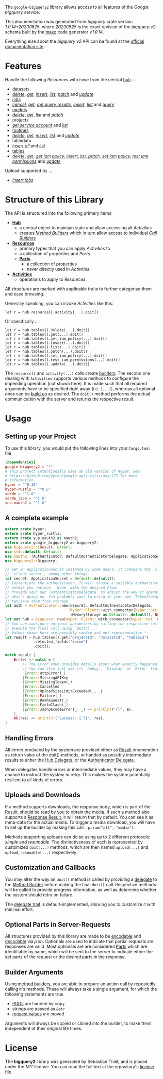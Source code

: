 <!---
DO NOT EDIT !
This file was generated automatically from 'src/mako/api/README.md.mako'
DO NOT EDIT !
-->
The `google-bigquery2` library allows access to all features of the *Google bigquery* service.

This documentation was generated from *bigquery* crate version *1.0.14+20200625*, where *20200625* is the exact revision of the *bigquery:v2* schema built by the [mako](http://www.makotemplates.org/) code generator *v1.0.14*.

Everything else about the *bigquery* *v2* API can be found at the
[official documentation site](https://cloud.google.com/bigquery/).
# Features

Handle the following *Resources* with ease from the central [hub](https://docs.rs/google-bigquery2/1.0.14+20200625/google_bigquery2/Bigquery) ... 

* [datasets](https://docs.rs/google-bigquery2/1.0.14+20200625/google_bigquery2/api::Dataset)
 * [*delete*](https://docs.rs/google-bigquery2/1.0.14+20200625/google_bigquery2/api::DatasetDeleteCall), [*get*](https://docs.rs/google-bigquery2/1.0.14+20200625/google_bigquery2/api::DatasetGetCall), [*insert*](https://docs.rs/google-bigquery2/1.0.14+20200625/google_bigquery2/api::DatasetInsertCall), [*list*](https://docs.rs/google-bigquery2/1.0.14+20200625/google_bigquery2/api::DatasetListCall), [*patch*](https://docs.rs/google-bigquery2/1.0.14+20200625/google_bigquery2/api::DatasetPatchCall) and [*update*](https://docs.rs/google-bigquery2/1.0.14+20200625/google_bigquery2/api::DatasetUpdateCall)
* [jobs](https://docs.rs/google-bigquery2/1.0.14+20200625/google_bigquery2/api::Job)
 * [*cancel*](https://docs.rs/google-bigquery2/1.0.14+20200625/google_bigquery2/api::JobCancelCall), [*get*](https://docs.rs/google-bigquery2/1.0.14+20200625/google_bigquery2/api::JobGetCall), [*get query results*](https://docs.rs/google-bigquery2/1.0.14+20200625/google_bigquery2/api::JobGetQueryResultCall), [*insert*](https://docs.rs/google-bigquery2/1.0.14+20200625/google_bigquery2/api::JobInsertCall), [*list*](https://docs.rs/google-bigquery2/1.0.14+20200625/google_bigquery2/api::JobListCall) and [*query*](https://docs.rs/google-bigquery2/1.0.14+20200625/google_bigquery2/api::JobQueryCall)
* [models](https://docs.rs/google-bigquery2/1.0.14+20200625/google_bigquery2/api::Model)
 * [*delete*](https://docs.rs/google-bigquery2/1.0.14+20200625/google_bigquery2/api::ModelDeleteCall), [*get*](https://docs.rs/google-bigquery2/1.0.14+20200625/google_bigquery2/api::ModelGetCall), [*list*](https://docs.rs/google-bigquery2/1.0.14+20200625/google_bigquery2/api::ModelListCall) and [*patch*](https://docs.rs/google-bigquery2/1.0.14+20200625/google_bigquery2/api::ModelPatchCall)
* projects
 * [*get service account*](https://docs.rs/google-bigquery2/1.0.14+20200625/google_bigquery2/api::ProjectGetServiceAccountCall) and [*list*](https://docs.rs/google-bigquery2/1.0.14+20200625/google_bigquery2/api::ProjectListCall)
* [routines](https://docs.rs/google-bigquery2/1.0.14+20200625/google_bigquery2/api::Routine)
 * [*delete*](https://docs.rs/google-bigquery2/1.0.14+20200625/google_bigquery2/api::RoutineDeleteCall), [*get*](https://docs.rs/google-bigquery2/1.0.14+20200625/google_bigquery2/api::RoutineGetCall), [*insert*](https://docs.rs/google-bigquery2/1.0.14+20200625/google_bigquery2/api::RoutineInsertCall), [*list*](https://docs.rs/google-bigquery2/1.0.14+20200625/google_bigquery2/api::RoutineListCall) and [*update*](https://docs.rs/google-bigquery2/1.0.14+20200625/google_bigquery2/api::RoutineUpdateCall)
* tabledata
 * [*insert all*](https://docs.rs/google-bigquery2/1.0.14+20200625/google_bigquery2/api::TabledataInsertAllCall) and [*list*](https://docs.rs/google-bigquery2/1.0.14+20200625/google_bigquery2/api::TabledataListCall)
* [tables](https://docs.rs/google-bigquery2/1.0.14+20200625/google_bigquery2/api::Table)
 * [*delete*](https://docs.rs/google-bigquery2/1.0.14+20200625/google_bigquery2/api::TableDeleteCall), [*get*](https://docs.rs/google-bigquery2/1.0.14+20200625/google_bigquery2/api::TableGetCall), [*get iam policy*](https://docs.rs/google-bigquery2/1.0.14+20200625/google_bigquery2/api::TableGetIamPolicyCall), [*insert*](https://docs.rs/google-bigquery2/1.0.14+20200625/google_bigquery2/api::TableInsertCall), [*list*](https://docs.rs/google-bigquery2/1.0.14+20200625/google_bigquery2/api::TableListCall), [*patch*](https://docs.rs/google-bigquery2/1.0.14+20200625/google_bigquery2/api::TablePatchCall), [*set iam policy*](https://docs.rs/google-bigquery2/1.0.14+20200625/google_bigquery2/api::TableSetIamPolicyCall), [*test iam permissions*](https://docs.rs/google-bigquery2/1.0.14+20200625/google_bigquery2/api::TableTestIamPermissionCall) and [*update*](https://docs.rs/google-bigquery2/1.0.14+20200625/google_bigquery2/api::TableUpdateCall)


Upload supported by ...

* [*insert jobs*](https://docs.rs/google-bigquery2/1.0.14+20200625/google_bigquery2/api::JobInsertCall)



# Structure of this Library

The API is structured into the following primary items:

* **[Hub](https://docs.rs/google-bigquery2/1.0.14+20200625/google_bigquery2/Bigquery)**
    * a central object to maintain state and allow accessing all *Activities*
    * creates [*Method Builders*](https://docs.rs/google-bigquery2/1.0.14+20200625/google_bigquery2/client::MethodsBuilder) which in turn
      allow access to individual [*Call Builders*](https://docs.rs/google-bigquery2/1.0.14+20200625/google_bigquery2/client::CallBuilder)
* **[Resources](https://docs.rs/google-bigquery2/1.0.14+20200625/google_bigquery2/client::Resource)**
    * primary types that you can apply *Activities* to
    * a collection of properties and *Parts*
    * **[Parts](https://docs.rs/google-bigquery2/1.0.14+20200625/google_bigquery2/client::Part)**
        * a collection of properties
        * never directly used in *Activities*
* **[Activities](https://docs.rs/google-bigquery2/1.0.14+20200625/google_bigquery2/client::CallBuilder)**
    * operations to apply to *Resources*

All *structures* are marked with applicable traits to further categorize them and ease browsing.

Generally speaking, you can invoke *Activities* like this:

```Rust,ignore
let r = hub.resource().activity(...).doit()
```

Or specifically ...

```ignore
let r = hub.tables().delete(...).doit()
let r = hub.tables().get(...).doit()
let r = hub.tables().get_iam_policy(...).doit()
let r = hub.tables().insert(...).doit()
let r = hub.tables().list(...).doit()
let r = hub.tables().patch(...).doit()
let r = hub.tables().set_iam_policy(...).doit()
let r = hub.tables().test_iam_permissions(...).doit()
let r = hub.tables().update(...).doit()
```

The `resource()` and `activity(...)` calls create [builders][builder-pattern]. The second one dealing with `Activities` 
supports various methods to configure the impending operation (not shown here). It is made such that all required arguments have to be 
specified right away (i.e. `(...)`), whereas all optional ones can be [build up][builder-pattern] as desired.
The `doit()` method performs the actual communication with the server and returns the respective result.

# Usage

## Setting up your Project

To use this library, you would put the following lines into your `Cargo.toml` file:

```toml
[dependencies]
google-bigquery2 = "*"
# This project intentionally uses an old version of Hyper. See
# https://github.com/Byron/google-apis-rs/issues/173 for more
# information.
hyper = "^0.10"
hyper-rustls = "^0.6"
serde = "^1.0"
serde_json = "^1.0"
yup-oauth2 = "^1.0"
```

## A complete example

```Rust
extern crate hyper;
extern crate hyper_rustls;
extern crate yup_oauth2 as oauth2;
extern crate google_bigquery2 as bigquery2;
use bigquery2::{Result, Error};
use std::default::Default;
use oauth2::{Authenticator, DefaultAuthenticatorDelegate, ApplicationSecret, MemoryStorage};
use bigquery2::Bigquery;

// Get an ApplicationSecret instance by some means. It contains the `client_id` and 
// `client_secret`, among other things.
let secret: ApplicationSecret = Default::default();
// Instantiate the authenticator. It will choose a suitable authentication flow for you, 
// unless you replace  `None` with the desired Flow.
// Provide your own `AuthenticatorDelegate` to adjust the way it operates and get feedback about 
// what's going on. You probably want to bring in your own `TokenStorage` to persist tokens and
// retrieve them from storage.
let auth = Authenticator::new(&secret, DefaultAuthenticatorDelegate,
                              hyper::Client::with_connector(hyper::net::HttpsConnector::new(hyper_rustls::TlsClient::new())),
                              <MemoryStorage as Default>::default(), None);
let mut hub = Bigquery::new(hyper::Client::with_connector(hyper::net::HttpsConnector::new(hyper_rustls::TlsClient::new())), auth);
// You can configure optional parameters by calling the respective setters at will, and
// execute the final call using `doit()`.
// Values shown here are possibly random and not representative !
let result = hub.tables().get("projectId", "datasetId", "tableId")
             .selected_fields("ipsum")
             .doit();

match result {
    Err(e) => match e {
        // The Error enum provides details about what exactly happened.
        // You can also just use its `Debug`, `Display` or `Error` traits
         Error::HttpError(_)
        |Error::MissingAPIKey
        |Error::MissingToken(_)
        |Error::Cancelled
        |Error::UploadSizeLimitExceeded(_, _)
        |Error::Failure(_)
        |Error::BadRequest(_)
        |Error::FieldClash(_)
        |Error::JsonDecodeError(_, _) => println!("{}", e),
    },
    Ok(res) => println!("Success: {:?}", res),
}

```
## Handling Errors

All errors produced by the system are provided either as [Result](https://docs.rs/google-bigquery2/1.0.14+20200625/google_bigquery2/client::Result) enumeration as return value of
the doit() methods, or handed as possibly intermediate results to either the 
[Hub Delegate](https://docs.rs/google-bigquery2/1.0.14+20200625/google_bigquery2/client::Delegate), or the [Authenticator Delegate](https://docs.rs/yup-oauth2/*/yup_oauth2/trait.AuthenticatorDelegate.html).

When delegates handle errors or intermediate values, they may have a chance to instruct the system to retry. This 
makes the system potentially resilient to all kinds of errors.

## Uploads and Downloads
If a method supports downloads, the response body, which is part of the [Result](https://docs.rs/google-bigquery2/1.0.14+20200625/google_bigquery2/client::Result), should be
read by you to obtain the media.
If such a method also supports a [Response Result](https://docs.rs/google-bigquery2/1.0.14+20200625/google_bigquery2/client::ResponseResult), it will return that by default.
You can see it as meta-data for the actual media. To trigger a media download, you will have to set up the builder by making
this call: `.param("alt", "media")`.

Methods supporting uploads can do so using up to 2 different protocols: 
*simple* and *resumable*. The distinctiveness of each is represented by customized 
`doit(...)` methods, which are then named `upload(...)` and `upload_resumable(...)` respectively.

## Customization and Callbacks

You may alter the way an `doit()` method is called by providing a [delegate](https://docs.rs/google-bigquery2/1.0.14+20200625/google_bigquery2/client::Delegate) to the 
[Method Builder](https://docs.rs/google-bigquery2/1.0.14+20200625/google_bigquery2/client::CallBuilder) before making the final `doit()` call. 
Respective methods will be called to provide progress information, as well as determine whether the system should 
retry on failure.

The [delegate trait](https://docs.rs/google-bigquery2/1.0.14+20200625/google_bigquery2/client::Delegate) is default-implemented, allowing you to customize it with minimal effort.

## Optional Parts in Server-Requests

All structures provided by this library are made to be [encodable](https://docs.rs/google-bigquery2/1.0.14+20200625/google_bigquery2/client::RequestValue) and 
[decodable](https://docs.rs/google-bigquery2/1.0.14+20200625/google_bigquery2/client::ResponseResult) via *json*. Optionals are used to indicate that partial requests are responses 
are valid.
Most optionals are are considered [Parts](https://docs.rs/google-bigquery2/1.0.14+20200625/google_bigquery2/client::Part) which are identifiable by name, which will be sent to 
the server to indicate either the set parts of the request or the desired parts in the response.

## Builder Arguments

Using [method builders](https://docs.rs/google-bigquery2/1.0.14+20200625/google_bigquery2/client::CallBuilder), you are able to prepare an action call by repeatedly calling it's methods.
These will always take a single argument, for which the following statements are true.

* [PODs][wiki-pod] are handed by copy
* strings are passed as `&str`
* [request values](https://docs.rs/google-bigquery2/1.0.14+20200625/google_bigquery2/client::RequestValue) are moved

Arguments will always be copied or cloned into the builder, to make them independent of their original life times.

[wiki-pod]: http://en.wikipedia.org/wiki/Plain_old_data_structure
[builder-pattern]: http://en.wikipedia.org/wiki/Builder_pattern
[google-go-api]: https://github.com/google/google-api-go-client

# License
The **bigquery2** library was generated by Sebastian Thiel, and is placed 
under the *MIT* license.
You can read the full text at the repository's [license file][repo-license].

[repo-license]: https://github.com/Byron/google-apis-rsblob/master/LICENSE.md
